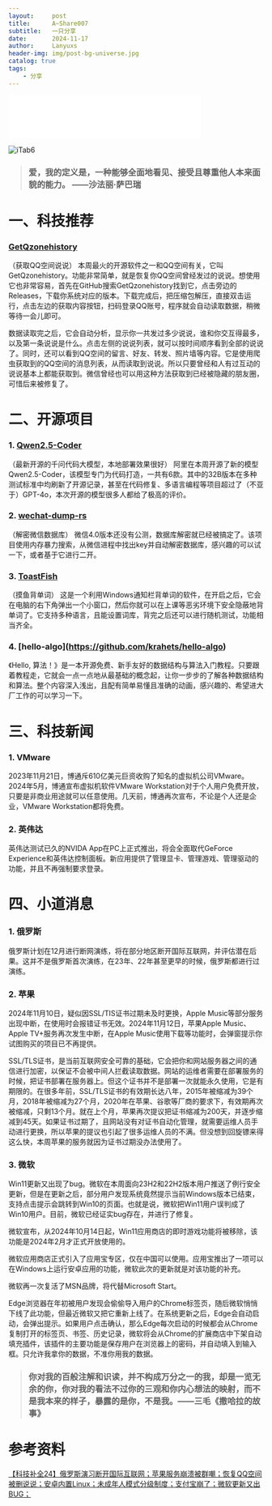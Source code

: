 ```yaml
---
layout:     post
title:      A~Share007
subtitle:   一只分享
date:       2024-11-17
author:     Lanyuxs
header-img: img/post-bg-universe.jpg
catalog: true
tags:
    - 分享
---
```


<iframe frameborder="no" border="0" marginwidth="0" marginheight="0" width=380 height=86 src="//music.163.com/outchain/player?type=2&id=2632186562&auto=0&height=66"></iframe>

![iTab6](https://p.ipic.vip/b98s96.webp)

> ### 爱，我的定义是，一种能够全面地看见、接受且尊重他人本来面貌的能力。 ——沙法丽·萨巴瑞

# 一、科技推荐

### [GetQzonehistory](https://github.com/LibraHp/GetQzonehistory)

（获取QQ空间说说）
本周最火的开源软件之一和QQ空间有关，它叫GetQzonehistory。功能非常简单，就是恢复你QQ空间曾经发过的说说。想使用它也非常容易，首先在GitHub搜索GetQzonehistory找到它，点击旁边的Releases，下载你系统对应的版本。下载完成后，把压缩包解压，直接双击运行，点击左边的获取内容按钮，扫码登录QQ账号，程序就会自动读取数据，稍微等待一会儿即可。

数据读取完之后，它会自动分析，显示你一共发过多少说说，谁和你交互得最多，以及第一条说说是什么。点击左侧的说说列表，就可以按时间顺序看到全部的说说了。同时，还可以看到QQ空间的留言、好友、转发、照片墙等内容。它是使用爬虫获取到的QQ空间的消息列表，从而读取到说说。所以只要曾经和人有过互动的说说基本上都能获取到。微信曾经也可以用这种方法获取到已经被隐藏的朋友圈，可惜后来被修复了。

# 二、开源项目

### 1. [Qwen2.5-Coder](https://github.com/QwenLM/Qwen2.5-Coder)

（最新开源的千问代码大模型，本地部署效果很好）
阿里在本周开源了新的模型Qwen2.5-Coder，该模型专门为代码打造，一共有6款。其中的32B版本在多种测试标准中均刷新了开源记录，甚至在代码修复、多语言编程等项目超过了（不亚于）GPT-4o，本次开源的模型很多人都给了极高的评价。

### 2. [wechat-dump-rs](https://github.com/0xlane/wechat-dump-rs)

（解密微信数据库）
微信4.0版本还没有公测，数据库解密就已经被搞定了。该项目使用内存暴力搜索，从微信进程中找出key并自动解密数据库，感兴趣的可以试一下，或者基于它进行二开。

### 3. [ToastFish](https://github.com/Uahh/ToastFish)

（摸鱼背单词）
这是一个利用Windows通知栏背单词的软件，在开启之后，它会在电脑的右下角弹出一个小窗口，然后你就可以在上课等恶劣环境下安全隐蔽地背单词了。它支持多种语言，且能设置词库，背完之后还可以进行随机测试，功能相当齐全。


### 4. [hello-algo](https://github.com/krahets/hello-algo ​)

《Hello, 算法！》是一本开源免费、新手友好的数据结构与算法入门教程。只要跟着教程走，它就会一点一点地从最基础的概念起，让你一步步的了解各种数据结构和算法。整个内容深入浅出，且配有简单易懂且准确的动画，感兴趣的、希望进大厂工作的可以学习一下。

# 三、科技新闻

### 1. VMware

2023年11月21日，博通斥610亿美元巨资收购了知名的虚拟机公司VMware。2024年5月，博通宣布虚拟机软件VMware Workstation对于个人用户免费开放，只要是非商业用途就可以任意使用。几天前，博通再次宣布，不论是个人还是企业，VMware Workstation都将免费。

### 2. 英伟达

英伟达测试已久的NVIDA App在PC上正式推出，将会全面取代GeForce Experience和英伟达控制面板。新应用提供了管理显卡、管理游戏、管理驱动的功能，并且不再强制要求登录。

# 四、小道消息

### 1. 俄罗斯

俄罗斯计划在12月进行断网演练，将在部分地区断开国际互联网，并评估潜在后果。这并不是俄罗斯首次演练，在23年、22年甚至更早的时候，俄罗斯都进行过演练。

### 2. 苹果

2024年11月10日，疑似因SSL/TIS证书过期未及时更换，Apple Music等部分服务出现中断，在使用时会报错证书无效。2024年11月12日，苹果Apple Music、Apple TV+服务再次发生中断，在Apple Music使用下载等功能时，会弹窗提示你试图购买的项目已不再提供。

SSL/TLS证书，是当前互联网安全可靠的基础，它会把你和网站服务器之间的通信进行加密，以保证不会被中间人拦截读取数据。网站的运维者需要在部署服务的时候，把证书部署在服务器上。但这个证书并不是部署一次就能永久使用，它是有期限的。在很多年前，SSL/TLS证书的有效期长达八年，2015年被缩减为39个月，2018年被缩减为27个月，2020年在苹果、谷歌等厂商的要求下，有效期再次被缩减，只剩13个月。就在上个月，苹果再次提议把证书缩减为200天，并逐步缩减到45天。如果证书过期了，且网站没有对证书自动化管理，就需要运维人员手动进行更换，所以苹果的提议也引起了很多运维人员的不满。但没想到回旋镖来得这么快，本周苹果的服务就因为证书过期没办法使用了。

### 3. 微软

Win11更新又出现了bug。微软在本周面向23H2和22H2版本用户推送了例行安全更新，但是在更新之后，部分用户发现系统竟然提示当前Windows版本已结束，支持点击提示会跳转到Win10的页面。也就是说，微软把Win11用户误判成了Win10用户。目前，微软已经证实bug存在，并进行了修复。

微软宣布，从2024年10月14日起，Win11应用商店的即时游戏功能将被移除，该功能是2024年2月才正式开放使用的。

微软应用商店正式引入了应用宝专区，仅在中国可以使用。应用宝推出了一项可以在Windows上运行安卓应用的功能，微软此次的更新就是对该功能的补充。

微软再一次复活了MSN品牌，将代替Microsoft Start。

Edge浏览器在年初被用户发现会偷偷导入用户的Chrome标签页，随后微软悄悄下线了此功能，但最近微软又把它重新上线了。在系统更新之后，Edge会自动启动，会弹出提示。如果用户点击确认，那么Edge每次启动的时候都会从Chrome复制打开的标签页、书签、历史记录，微软将会从Chrome的扩展商店中下架自动填充插件，该插件的主要功能是保存用户在浏览器上的密码，并自动填入到输入框。只允许我拿你的数据，不准你用我的数据。


> ### 你对我的百般注解和识读，并不构成万分之一的我，却是一览无余的你，你对我的看法不过你的三观和你内心想法的映射，而不是我本来的样子，暴露的是你，不是我。——三毛《撒哈拉的故事》

# 参考资料

[【科技补全24】俄罗斯演习断开国际互联网；苹果服务崩溃被群嘲；恢复QQ空间被删说说；安卓内置Linux；未成年人模式分级制度；支付宝崩了；微软更新又出BUG；](https://b23.tv/KoCeCi5)



